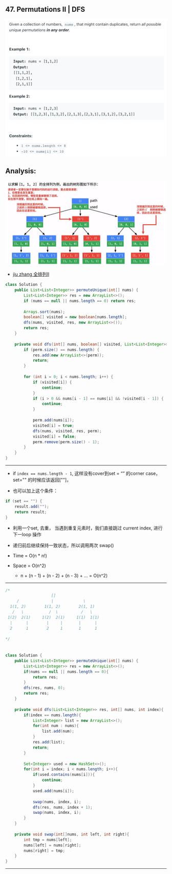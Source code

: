 ## 47. Permutations II | DFS
![](img/2022-09-24-22-20-48.png)

## Analysis:

![](img/2021-07-22-20-14-10.png)
- [jiu zhang 全排列II]()

```java
class Solution {
    public List<List<Integer>> permuteUnique(int[] nums) {
        List<List<Integer>> res = new ArrayList<>();
        if (nums == null || nums.length == 0) return res;
        
        Arrays.sort(nums);
        boolean[] visited = new boolean[nums.length];
        dfs(nums, visited, res, new ArrayList<>());
        return res;
    }
    
    private void dfs(int[] nums, boolean[] visited, List<List<Integer>> res, List<Integer> perm) {
        if (perm.size() == nums.length) {
            res.add(new ArrayList<>(perm));
            return;
        }
        
        for (int i = 0; i < nums.length; i++) {
            if (visited[i]) {
                continue;
            }
            if (i > 0 && nums[i - 1] == nums[i] && !visited[i - 1]) {
                continue;
            }
            
            perm.add(nums[i]);
            visited[i] = true;
            dfs(nums, visited, res, perm);
            visited[i] = false;
            perm.remove(perm.size() - 1);
        }
    }
}
```

---
- if `index == nums.length - 1`, 这样没有cover到set = “” 的corner case， 
  set="" 的时候应该返回[""]，

- 也可以加上这个条件：

```java
if (set == "") {
    result.add("");
    return result;
}
```


- 利用一个set, 去重， 当遇到重复元素时，我们直接跳过 current index, 进行下一loop 操作
- 递归前后继续保持一致状态，所以调用两次 swap()

- Time = O(n * n!)

- Space = O(n^2)
  - n + (n - 1) + (n - 2) + (n - 3) + ... = O(n^2)
---

```java
/*
                    []
     /              |             \
  1(1, 2)        1(1, 2)        2(1, 1)
   /   \           /  \          /   \
 1(2)  2(1)     1(2)  2(1)     1(1)  1(1)
  |      |        |     |       |      |
  2      1        2     1       1      1

*/


class Solution {
    public List<List<Integer>> permuteUnique(int[] nums) {
        List<List<Integer>> res = new ArrayList<>();
        if(nums == null || nums.length == 0){
            return res;
        }
        dfs(res, nums, 0);
        return res;       
    }
    
    private void dfs(List<List<Integer>> res, int[] nums, int index){
        if(index == nums.length){
            List<Integer> list = new ArrayList<>();
            for(int num : nums){
                list.add(num);
            }
            res.add(list);
            return;
        }
        
        Set<Integer> used = new HashSet<>();
        for(int i = index; i < nums.length; i++){
            if(used.contains(nums[i])){
                continue;
            }
            used.add(nums[i]);
            
            swap(nums, index, i);
            dfs(res, nums, index + 1);
            swap(nums, index, i);
        }
    }
    
    private void swap(int[]nums, int left, int right){
        int tmp = nums[left];
        nums[left] = nums[right];
        nums[right] = tmp;
    }
}
```

---

